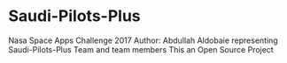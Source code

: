 # Saudi-Pilots-Plus
Nasa Space Apps Challenge 2017
Author: Abdullah Aldobaie representing Saudi-Pilots-Plus Team and team members
This an Open Source Project
